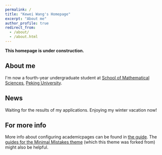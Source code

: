 ```yaml
---
permalink: /
title: "Kewei Wang's Homepage"
excerpt: "About me"
author_profile: true
redirect_from: 
  - /about/
  - /about.html
---
```


**This homepage is under construction.**

About me
------
I'm now a fourth-year undergraduate student at [School of Mathematical Sciences](https://www.math.pku.edu.cn/), [Peking University](https://www.pku.edu.cn/).

News
------
Waiting for the results of my applications. Enjoying my winter vacation now!

For more info
------
More info about configuring academicpages can be found in [the guide](https://academicpages.github.io/markdown/). The [guides for the Minimal Mistakes theme](https://mmistakes.github.io/minimal-mistakes/docs/configuration/) (which this theme was forked from) might also be helpful.
